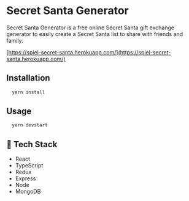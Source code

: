 # Secret Santa Generator

Secret Santa Generator is a free online Secret Santa gift exchange generator to easily create a Secret Santa list to share
with friends and family.

[https://spiel-secret-santa.herokuapp.com/](https://spiel-secret-santa.herokuapp.com/)

## Installation

```bash
  yarn install
```

## Usage

```bash
  yarn devstart
```

## 🧰 Tech Stack

-   React
-   TypeScript
-   Redux
-   Express
-   Node
-   MongoDB
